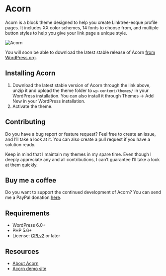 # Acorn

Acorn is a block theme designed to help you create Linktree-esque profile pages. It includes XX color schemes, 14 fonts to choose from, and multiple button styles to help you give your link page a unique style.

![Acorn](https://github.com/andersnoren/acorn/blob/main/screenshot.png)

You will soon be able to download the latest stable release of Acorn [from WordPress.org](https://wordpress.org/themes/acorn/).

## Installing Acorn
1. Download the latest stable version of Acorn through the link above, unzip it and upload the theme folder to `wp-content/themes/` in your WordPress installation. You can also install it through Themes → Add New in your WordPress installation.
2. Activate the theme.

## Contributing
Do you have a bug report or feature request? Feel free to create an issue, and I’ll take a look at it. You can also create a pull request if you have a solution ready. 

Keep in mind that I maintain my themes in my spare time. Even though I deeply appreciate any and all contributions, I can’t guarantee I’ll take a look at them quickly.

## Buy me a coffee
Do you want to support the continued development of Acorn? You can send me a PayPal donation [here](https://www.paypal.com/cgi-bin/webscr?cmd=_donations&business=anders%40andersnoren%2ese&lc=US&item_name=Free%20WordPress%20Themes%20from%20Anders%20Noren&currency_code=USD&bn=PP%2dDonationsBF%3abtn_donateCC_LG%2egif%3aNonHosted).

## Requirements
- WordPress 6.0+
- PHP 5.6+
- License: [GPLv2](https://www.gnu.org/licenses/gpl-2.0.html) or later

## Resources
- [About Acorn](https://andersnoren.se/teman/acorn-wordpress-theme/)
- [Acorn demo site](https://wp-themes.com/acorn/)

